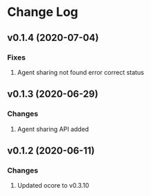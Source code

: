 # Change Log

## v0.1.4 (2020-07-04)

### Fixes
1. Agent sharing not found error correct status

## v0.1.3 (2020-06-29)

### Changes
1. Agent sharing API added

## v0.1.2 (2020-06-11)

### Changes
1. Updated ocore to v0.3.10
